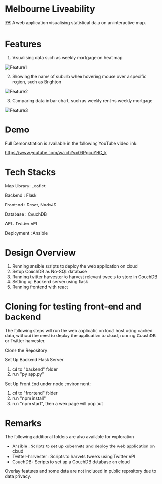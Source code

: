 # Melbourne Liveability
 :world_map: A web application visualising statistical data on an interactive map.

# Features

1. Visualising data such as weekly mortgage on heat map

![Feature1](https://j.gifs.com/z6Ej47.gif)

2. Showing the name of suburb when hovering mouse over a specific region, such as Brighton

![Feature2](https://j.gifs.com/Pj9DKl.gif)

3. Comparing data in bar chart, such as weekly rent vs weekly mortgage

![Feature3](https://j.gifs.com/Rl0GK0.gif)

# Demo

Full Demonstration is available in the following YouTube video link:

https://www.youtube.com/watch?v=06PgcuYHC_k

# Tech Stacks

Map Library: Leaflet

Backend : Flask

Frontend : React, NodeJS

Database : CouchDB

API : Twitter API

Deployment : Ansible

# Design Overview

1. Running ansible scripts to deploy the web application on cloud
3. Setup CouchDB as No-SQL database
3. Running twitter harvester to harvest relevant tweets to store in CouchDB
4. Setting up Backend server using flask
5. Running frontend with react

# Cloning for testing front-end and backend

The following steps will run the web applicatio on local host using cached data, without the need to deploy the application to cloud, running CouchDB or Twitter harvester.

Clone the Repository

Set Up Backend Flask Server
1. cd to "backend" folder
2. run "py app.py"

Set Up Front End under node environment:
1. cd to "frontend" folder
2. run "npm install"
3. run "npm start", then a web page will pop out

# Remarks
The following additional folders are also available for exploration

- Ansible : Scripts to set up kubernets and deploy the web application on cloud
- Twitter-harvester : Scripts to harvets tweets using Twitter API
- CouchDB : Scripts to set up a CouchDB database on cloud

Overlay features and some data are not included in public repository due to data privacy.
